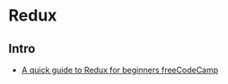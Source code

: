# Redux


## Intro

* [A quick guide to Redux for beginners  freeCodeCamp](https://medium.freecodecamp.org/a-quick-guide-to-redux-for-beginners-971d18c0509b)
